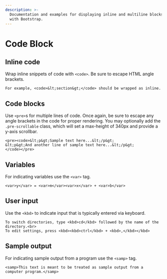 ```yaml
---
description: >-
  Documentation and examples for displaying inline and multiline blocks of code
  with Bootstrap.
---
```


# Code Block

## Inline code

Wrap inline snippets of code with `<code>`. Be sure to escape HTML angle brackets.

```markup
For example, <code>&lt;section&gt;</code> should be wrapped as inline.
```

## Code blocks

Use `<pre>`s for multiple lines of code. Once again, be sure to escape any angle brackets in the code for proper rendering. You may optionally add the `.pre-scrollable` class, which will set a max-height of 340px and provide a y-axis scrollbar.

```markup
<pre><code>&lt;p&gt;Sample text here...&lt;/p&gt;
&lt;p&gt;And another line of sample text here...&lt;/p&gt;
</code></pre>
```

## Variables

For indicating variables use the `<var>` tag.

```markup
<var>y</var> = <var>m</var><var>x</var> + <var>b</var>
```

## User input

Use the `<kbd>` to indicate input that is typically entered via keyboard.

```markup
To switch directories, type <kbd>cd</kbd> followed by the name of the directory.<br>
To edit settings, press <kbd><kbd>ctrl</kbd> + <kbd>,</kbd></kbd>
```

## Sample output

For indicating sample output from a program use the `<samp>` tag.

```markup
<samp>This text is meant to be treated as sample output from a computer program.</samp>
```

